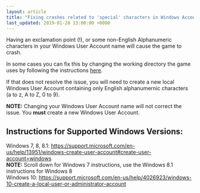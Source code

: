 ```yaml
---
layout: article
title: "Fixing crashes related to 'special' characters in Windows Account names"
last_updated: 2019-01-28 13:00:00 +0000
---
```


Having an exclamation point (!), or some non-English Alphanumeric characters in your Windows User Account name will cause the game to crash.

In some cases you can fix this by changing the working directory the game uses by following the instructions [here](/support-articles/changing-working-directory/).

If that does not resolve the issue, you will need to create a new local Windows User Account containing only English alphanumernic characters (a to z, A to Z, 0 to 9).

**NOTE:** Changing your Windows User Account name will not correct the issue. You **must** create a new Windows User Account.

## Instructions for Supported Windows Versions:

Windows 7, 8, 8.1: <https://support.microsoft.com/en-us/help/13951/windows-create-user-account#create-user-account=windows>  
**NOTE:** Scroll down for Windows 7 instructions, use the Windows 8.1 instructions for Windows 8  
Windows 10: <https://support.microsoft.com/en-us/help/4026923/windows-10-create-a-local-user-or-administrator-account>

